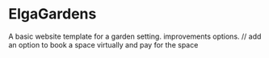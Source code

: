# ElgaGardens
A basic website template for a garden setting.
improvements options. 
// add an option to book a space virtually and pay for the space
